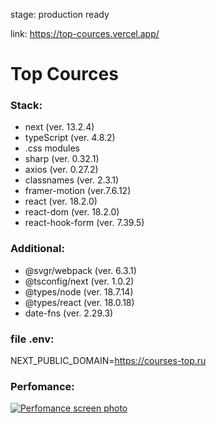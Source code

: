 stage: production ready

link: https://top-cources.vercel.app/

# Top Cources
### Stack:
-  next  (ver. 13.2.4)
- typeScript (ver. 4.8.2)
- .css modules
-  sharp (ver. 0.32.1)
- axios (ver. 0.27.2)
- classnames (ver. 2.3.1)
- framer-motion (ver.7.6.12)
- react (ver. 18.2.0)
- react-dom (ver. 18.2.0)
- react-hook-form (ver. 7.39.5)

### Additional:
- @svgr/webpack (ver. 6.3.1)
- @tsconfig/next (ver. 1.0.2)
- @types/node (ver. 18.7.14)
- @types/react (ver. 18.0.18)
- date-fns (ver. 2.29.3)

### file .env:
NEXT_PUBLIC_DOMAIN=https://courses-top.ru

### Perfomance:
[![Perfomance screen photo](https://i.imgur.com/J0IgUt8.png)](https://i.imgur.com/J0IgUt8.png)
